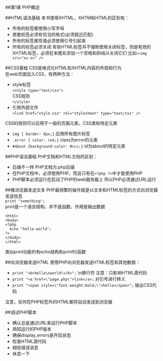 ##第1章 PHP概述

##HTML语法基础
本书使用XHTML，XHTM和HTML的区别有：
- 所有的标签都使用小写字母
- 嵌套标签必须有恰当的格式(必须就近匹配)
- 所有的标签属性值必须使用引号引起来
- 所有的标签必须关闭 
  有些HTML标签并不强制使用关闭标签，但是有效的XHTML标签，必须在末尾处添加一个空格和斜线以关闭它们 比如:`<img src="xx.xx" />`

##CSS基础
CSS是格式化HTML和XHTML内容的外观和行为  
在web页面加入CSS，有两种方法：
- style标签  
 `<style type="text/css">`  
  CSS规则  
  `</style>`
- 引用外部文件   
`<link href="style.css" rel="stylesheet" type="text/css" />`

CSS的规则可以应用于一般的页面元素，CSS类和特定元素  
- `img { border: 0px;}`  应用所有图片标签  
- `.error { color: red;}` class为error的元素  
- `#about {background-color: #ccc;}` id为about的特定元素

##PHP语法基础
PHP文档和HTML文档的区别：
- 后缀不一样 PHP文档为.php后缀
- 在PHP文档中，必须使用PHP，而且只有在`<?php ?>`中才能使用PHP
- PHP脚本必须运行在启动了PHP的web服务器上 所以PHP必须通过URL运行


##像浏览器发送文本
PHP最频繁的操作就是以文本和HTML标签的方式向浏览器发送信息  
`print "something";`  
print是一个语言结构，并不是函数，作用是输出数据  

    <html>
    <body>
    <?php
      echo "hello world";
    ?>
    </body>
    </html>

类似print功能的有echo结构和printf()函数  

##向浏览器发送HTML
使用PHP向浏览器发送HTML标签和其他数据：  
- `print "<b>hello\nworld!</b>";`  \n换行符 注意：只影响HTML源代码
- `print "<a href=\"page.php\">link</a>;` 对引号进行转义
- `print "<span style=\"font-weight:bold;\">hello</span>";`  输出CSS代码

注意，任何在PHP标签外的HTML都将自动发送到浏览器  


##调试PHP脚本
- 确认总是通过URL来运行PHP脚本
- 熟知运行的PHP版本
- 确保display_errors是开启状态
- 检查HTML源代码
- 相信错误消息
- 休息一下


